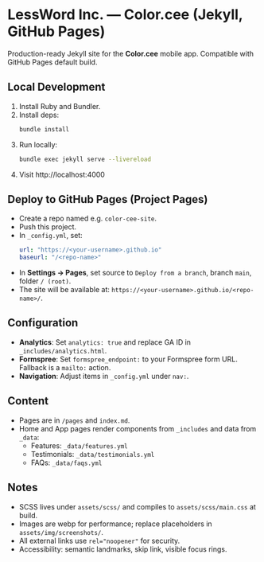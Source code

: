 # LessWord Inc. — Color.cee (Jekyll, GitHub Pages)

Production-ready Jekyll site for the **Color.cee** mobile app. Compatible with GitHub Pages default build.

## Local Development
1. Install Ruby and Bundler.
2. Install deps:
   ```bash
   bundle install
   ```
3. Run locally:
   ```bash
   bundle exec jekyll serve --livereload
   ```
4. Visit http://localhost:4000

## Deploy to GitHub Pages (Project Pages)
- Create a repo named e.g. `color-cee-site`.
- Push this project.
- In `_config.yml`, set:
  ```yml
  url: "https://<your-username>.github.io"
  baseurl: "/<repo-name>"
  ```
- In **Settings → Pages**, set source to `Deploy from a branch`, branch `main`, folder `/ (root)`.
- The site will be available at: `https://<your-username>.github.io/<repo-name>/`.

## Configuration
- **Analytics**: Set `analytics: true` and replace GA ID in `_includes/analytics.html`.
- **Formspree**: Set `formspree_endpoint:` to your Formspree form URL. Fallback is a `mailto:` action.
- **Navigation**: Adjust items in `_config.yml` under `nav:`.

## Content
- Pages are in `/pages` and `index.md`.
- Home and App pages render components from `_includes` and data from `_data`:
  - Features: `_data/features.yml`
  - Testimonials: `_data/testimonials.yml`
  - FAQs: `_data/faqs.yml`

## Notes
- SCSS lives under `assets/scss/` and compiles to `assets/scss/main.css` at build.
- Images are webp for performance; replace placeholders in `assets/img/screenshots/`.
- All external links use `rel="noopener"` for security.
- Accessibility: semantic landmarks, skip link, visible focus rings.
